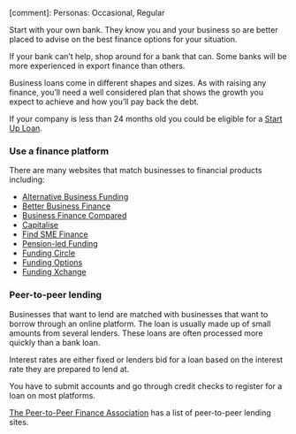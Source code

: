 [comment]: Personas: Occasional, Regular

Start with your own bank. They know you and your business so are better placed to advise on the best finance options for your situation. 

If your bank can&rsquo;t help, shop around for a bank that can. Some banks will be more experienced in export finance than others. 

Business loans come in different shapes and sizes. As with raising any finance, you&rsquo;ll need a well considered plan that shows the growth you expect to achieve and how you&rsquo;ll pay back the debt.

If your company is less than 24 months old you could be eligible for a [Start Up Loan](https://www.gov.uk/apply-start-up-loan "Apply for a Start Up Loan").

### Use a finance platform

There are many websites that match businesses to financial products including:

* [Alternative Business Funding](https://www.alternativebusinessfunding.co.uk/ "Alternative Business Funding")
* [Better Business Finance](http://www.betterbusinessfinance.co.uk/ "Better Business Finance")
* [Business Finance Compared](https://www.businessfinancecompared.com/ "Business Finance Compared")
* [Capitalise](https://capitalise.com/partners/exporting-is-great "Capitalise")
* [Find SME Finance](http://www.findsmefinance.co.uk/ "Find SME Finance")
* [Pension-led Funding](https://www.pensionledfunding.com/ "Pension-led Funding")
* [Funding Circle](https://www.fundingcircle.com/uk/businesses/ "Funding Circle")
* [Funding Options](https://exporting.fundingoptions.com/ "Funding Options")
* [Funding Xchange](https://www.fundingxchange.co.uk/?affiliate=ukef "Funding Xchange")

### Peer-to-peer lending

Businesses that want to lend are matched with businesses that want to borrow through an online platform. The loan is usually made up of small amounts from several lenders. These loans are often processed more quickly than a bank loan.

Interest rates are either fixed or lenders bid for a loan based on the interest rate they are prepared to lend at.

You have to submit accounts and go through credit checks to register for a loan on most platforms.

[The Peer-to-Peer Finance Association](http://p2pfa.info/p2pfa-members "Peer-to-Peer Finance Association") has a list of peer-to-peer lending sites.
